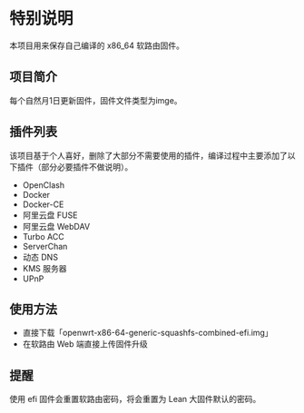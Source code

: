 # 特别说明

本项目用来保存自己编译的 x86_64 软路由固件。

## 项目简介

每个自然月1日更新固件，固件文件类型为imge。

## 插件列表

该项目基于个人喜好，删除了大部分不需要使用的插件，编译过程中主要添加了以下插件（部分必要插件不做说明）。

- OpenClash
- Docker
- Docker-CE
- 阿里云盘 FUSE
- 阿里云盘 WebDAV
- Turbo ACC
- ServerChan
- 动态 DNS
- KMS 服务器
- UPnP


## 使用方法

- 直接下载「openwrt-x86-64-generic-squashfs-combined-efi.img」
- 在软路由 Web 端直接上传固件升级


## 提醒

使用 efi 固件会重置软路由密码，将会重置为 Lean 大固件默认的密码。
